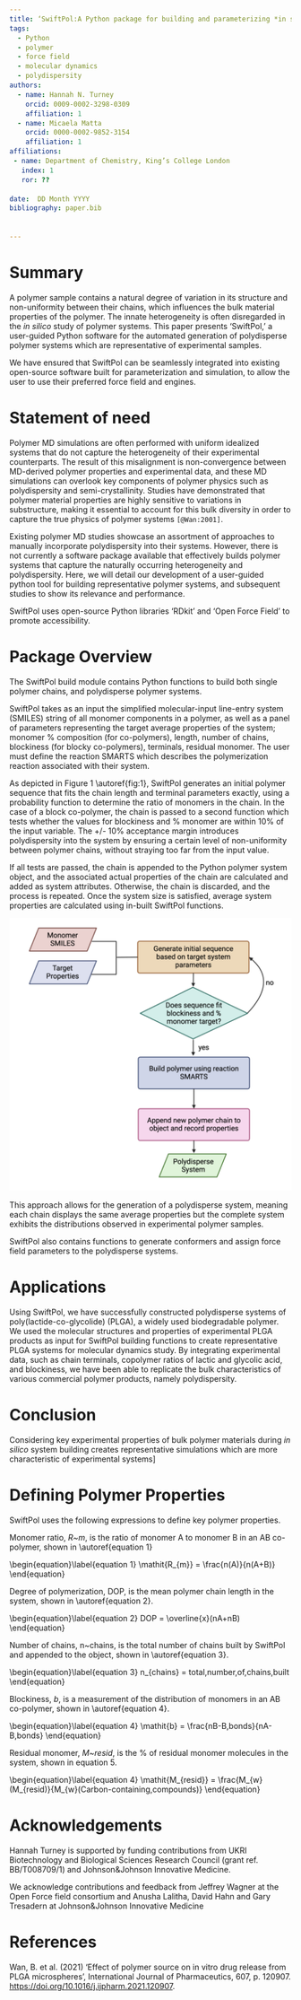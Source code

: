 ```yaml
--- 
title: ‘SwiftPol:A Python package for building and parameterizing *in silico* polymer systems' 
tags: 
  - Python 
  - polymer 
  - force field 
  - molecular dynamics 
  - polydispersity 
authors: 
  - name: Hannah N. Turney 
    orcid: 0009-0002-3298-0309 
    affiliation: 1 
  - name: Micaela Matta 
    orcid: 0000-0002-9852-3154
    affiliation: 1 
affiliations: 
 - name: Department of Chemistry, King’s College London 
   index: 1 
   ror: ?? 

date:  DD Month YYYY 
bibliography: paper.bib 
 
 
--- 
```

 
# Summary 
 

A polymer sample contains a natural degree of variation in its structure and non-uniformity between their chains, which influences the bulk material properties of the polymer. The innate heterogeneity is often disregarded in the *in silico* study of polymer systems. This paper presents ‘SwiftPol,’ a user-guided Python software for the automated generation of polydisperse polymer systems which are representative of experimental samples. 

We have ensured that SwiftPol can be seamlessly integrated into existing open-source software built for parameterization and simulation, to allow the user to use their preferred force field and engines. 

 
# Statement of need 
 
Polymer MD simulations are often performed with uniform idealized systems that do not capture the heterogeneity of their experimental counterparts. The result of this misalignment is non-convergence between MD-derived polymer properties and experimental data, and these MD simulations can overlook key components of polymer physics such as polydispersity and semi-crystallinity. Studies have demonstrated that polymer material properties are highly sensitive to variations in substructure, making it essential to account for this bulk diversity in order to capture the true physics of polymer systems `[@Wan:2001]`. 

Existing polymer MD studies showcase an assortment of approaches to manually incorporate polydispersity into their systems. However, there is not currently a software package available that effectively builds polymer systems that capture the naturally occurring heterogeneity and polydispersity. Here, we will detail our development of a user-guided python tool for building representative polymer systems, and subsequent studies to show its relevance and performance. 

SwiftPol uses open-source Python libraries ‘RDkit’ and ‘Open Force Field’ to promote accessibility.  

# Package Overview 

The SwiftPol build module contains Python functions to build both single polymer chains, and polydisperse polymer systems. 

SwiftPol takes as an input the simplified molecular-input line-entry system (SMILES) string of all monomer components in a polymer, as well as a panel of parameters representing the target average properties of the system; monomer % composition (for co-polymers), length, number of chains, blockiness (for blocky co-polymers), terminals, residual monomer. The user must define the reaction SMARTS which describes the polymerization reaction associated with their system. 

As depicted in Figure 1 \autoref{fig:1}, SwiftPol generates an initial polymer sequence that fits the chain length and terminal parameters exactly, using a probability function to determine the ratio of monomers in the chain. In the case of a block co-polymer, the chain is passed to a second function which tests whether the values for blockiness and % monomer are within 10% of the input variable. The +/- 10% acceptance margin introduces polydispersity into the system by ensuring a certain level of non-uniformity between polymer chains, without straying too far from the input value. 

If all tests are passed, the chain is appended to the Python polymer system object, and the associated actual properties of the chain are calculated and added as system attributes. Otherwise, the chain is discarded, and the process is repeated. Once the system size is satisfied, average system properties are calculated using in-built SwiftPol functions. 

![Figure 1. Flowchart showing the process of building a polymer system using SwiftPol.\label{fig:1}](Fig_1_swiftpol.png) 

This approach allows for the generation of a polydisperse system, meaning each chain displays the same average properties but the complete system exhibits the distributions observed in experimental polymer samples. 

SwiftPol also contains functions to generate conformers and assign force field parameters to the polydisperse systems. 

# Applications 

Using SwiftPol, we have successfully constructed polydisperse systems of poly(lactide-co-glycolide) (PLGA), a widely used biodegradable polymer. We used the molecular structures and properties of experimental PLGA products as input for SwiftPol building functions to create representative PLGA systems for molecular dynamics study. By integrating experimental data, such as chain terminals, copolymer ratios of lactic and glycolic acid, and blockiness, we have been able to replicate the bulk characteristics of various commercial polymer products, namely polydispersity. 

# Conclusion 

Considering key experimental properties of bulk polymer materials during *in silico* system building creates representative simulations which are more characteristic of experimental systems] 

 
# Defining Polymer Properties 

SwiftPol uses the following expressions to define key polymer properties. 

Monomer ratio, *R~m*, is the ratio of monomer A to monomer B in an AB co-polymer, shown in \autoref{equation 1} 

\begin{equation}\label{equation 1} 
\mathit{R_{m}}  = \frac{n(A)}{n(A+B)} 
\end{equation} 

Degree of polymerization, DOP, is the mean polymer chain length in the system, shown in \autoref{equation 2}. 

\begin{equation}\label{equation 2} 
DOP = \overline{x}(nA+nB) 
\end{equation} 

Number of chains, n~chains, is the total number of chains built by SwiftPol and appended to the object, shown in \autoref{equation 3}. 

\begin{equation}\label{equation 3} 
n_{chains} = total\,number\,of\,chains\,built 
\end{equation} 

Blockiness, *b*, is a measurement of the distribution of monomers in an AB co-polymer, shown in \autoref{equation 4}. 

\begin{equation}\label{equation 4} 
\mathit{b} = \frac{nB-B\,bonds}{nA-B\,bonds} 
\end{equation} 

Residual monomer, *M~resid*, is the % of residual monomer molecules in the system, shown in equation 5. 

\begin{equation}\label{equation 4} 
\mathit{M_{resid}} = \frac{M_{w}(M_{resid)}{M_{w}(Carbon-containing\,compounds)} 
\end{equation} 
 
# Acknowledgements 
 
Hannah Turney is supported by funding contributions from UKRI Biotechnology and Biological Sciences Research Council (grant ref. BB/T008709/1) and Johnson&Johnson Innovative Medicine. 

 

We acknowledge contributions and feedback from Jeffrey Wagner at the Open Force field consortium and Anusha Lalitha, David Hahn and Gary Tresadern at Johnson&Johnson Innovative Medicine 
 
# References 

Wan, B. et al. (2021) ‘Effect of polymer source on in vitro drug release from PLGA microspheres’, International Journal of Pharmaceutics, 607, p. 120907. https://doi.org/10.1016/j.ijpharm.2021.120907. 

 